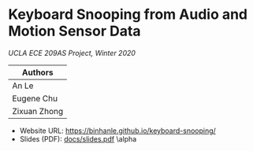 # Keyboard Snooping from Audio and Motion Sensor Data

*UCLA ECE 209AS Project, Winter 2020*

|	Authors		|
| ---------------------	|
| An Le			|
| Eugene Chu		|
| Zixuan Zhong		|

- Website URL: https://binhanle.github.io/keyboard-snooping/
- Slides (PDF): [docs/slides.pdf](https://binhanle.github.io/keyboard-snooping/slides.pdf)
\alpha
